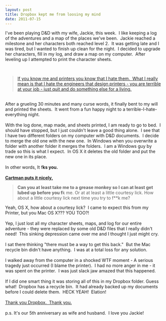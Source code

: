 ```yaml
---
layout: post
title: Dropbox kept me from loosing my mind
date: 2011-07-15
---
```


I've been playing D&amp;D with my wife, Jackie, this week. &nbsp;I like keeping a log of the adventures and a map of the places we've been. &nbsp;Jackie reached a milestone and her characters both reached level 2. &nbsp;It was getting late and I was tired, but I wanted to finish up clean for the night. &nbsp;I decided to upgrade her characters, fill in my log, and draw a map on my computer. &nbsp;After leveling up I attempted to print the character sheets. &nbsp;<div><br /></div><div><blockquote><a href="http://theoatmeal.com/comics/printers">If you know me and printers you know that I hate them. &nbsp;What I really mean is that I hate the engineers that design printers - you are terrible at your job - just quit and do something else for a living.</a></blockquote><div><br /></div><div>After a grueling 30 minutes and many curse words, it finally&nbsp;bent&nbsp;to my will and printed the sheets. &nbsp;It went from a fun happy night to a terrible-I-hate-everything night.<div><br /></div><div>With the log done, map made, and sheets printed, I am ready to go to bed. &nbsp;I should have stopped, but I just couldn't leave a good thing alone. &nbsp;I see that I have two different folders on my computer with D&amp;D documents. &nbsp;I decide to merge the old one with the new one. &nbsp;In Windows when you overwrite a folder with another folder it merges the folders. &nbsp;I am a Windows guy by trade so this is what I expect. &nbsp;In OS X it deletes the old folder and put the new one in its place.&nbsp;</div><div><br /></div><div>In other words, It f**ks you.</div><div><br /></div><div><a href="http://en.wikipedia.org/wiki/HUMANCENTiPAD">Cartman puts it nicely,</a></div><blockquote>Can you at least take me to a grease monkey so I can at least get lubed up before you f**k me. Or at at least a little courtesy lick. How about a little courtesy lick next time you try to f**k me?</blockquote><div>Yeah, OS X, how about a courtesy lick? &nbsp;I came to expect this from my Printer, but you Mac OS X??? YOU TOO?!</div><div><br /></div><div>Yep, I just lost all my character sheets, maps, and log for our entire adventure - they were replaced by some old D&amp;D files that I really didn't need! &nbsp;This sinking depression came over me and I thought I just might cry. &nbsp;</div><div><br /></div><div>I sat there thinking "there must be a way to get this back." &nbsp;But the Mac recycle bin didn't have anything. &nbsp;I was at a total loss for any solution.</div><div><br /></div><div>I walked away from the computer in a shocked WTF moment - A serious tragedy just&nbsp;occurred&nbsp;(I blame the printer). &nbsp;I had no more anger in me - it was spent on the printer. &nbsp;I was just slack jaw amazed that this happened.</div><div><br /></div><div>If I did one smart thing it was storing all of this in my Dropbox folder. Guess what! &nbsp;Dropbox has a recycle bin. &nbsp;It had already backed up my documents before I could delete them. &nbsp;HECK YEAH! &nbsp;Elation! &nbsp;</div><div><br /></div><div><a href="http://db.tt/8WAxven">Thank you Dropbox. &nbsp;Thank you.</a></div><div><br /></div><div>p.s. It's our 5th anniversary as wife and husband. &nbsp;I love you Jackie!</div></div></div>
